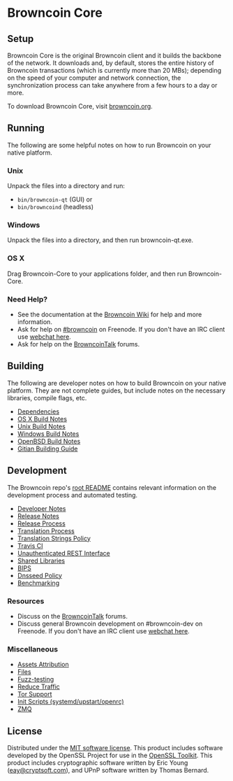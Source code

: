 Browncoin Core
=============

Setup
---------------------
Browncoin Core is the original Browncoin client and it builds the backbone of the network. It downloads and, by default, stores the entire history of Browncoin transactions (which is currently more than 20 MBs); depending on the speed of your computer and network connection, the synchronization process can take anywhere from a few hours to a day or more.

To download Browncoin Core, visit [browncoin.org](https://browncoin.org).

Running
---------------------
The following are some helpful notes on how to run Browncoin on your native platform.

### Unix

Unpack the files into a directory and run:

- `bin/browncoin-qt` (GUI) or
- `bin/browncoind` (headless)

### Windows

Unpack the files into a directory, and then run browncoin-qt.exe.

### OS X

Drag Browncoin-Core to your applications folder, and then run Browncoin-Core.

### Need Help?

* See the documentation at the [Browncoin Wiki](https://browncoin.info/)
for help and more information.
* Ask for help on [#browncoin](http://webchat.freenode.net?channels=browncoin) on Freenode. If you don't have an IRC client use [webchat here](http://webchat.freenode.net?channels=browncoin).
* Ask for help on the [BrowncoinTalk](https://browncointalk.io/) forums.

Building
---------------------
The following are developer notes on how to build Browncoin on your native platform. They are not complete guides, but include notes on the necessary libraries, compile flags, etc.

- [Dependencies](dependencies.md)
- [OS X Build Notes](build-osx.md)
- [Unix Build Notes](build-unix.md)
- [Windows Build Notes](build-windows.md)
- [OpenBSD Build Notes](build-openbsd.md)
- [Gitian Building Guide](gitian-building.md)

Development
---------------------
The Browncoin repo's [root README](/README.md) contains relevant information on the development process and automated testing.

- [Developer Notes](developer-notes.md)
- [Release Notes](release-notes.md)
- [Release Process](release-process.md)
- [Translation Process](translation_process.md)
- [Translation Strings Policy](translation_strings_policy.md)
- [Travis CI](travis-ci.md)
- [Unauthenticated REST Interface](REST-interface.md)
- [Shared Libraries](shared-libraries.md)
- [BIPS](bips.md)
- [Dnsseed Policy](dnsseed-policy.md)
- [Benchmarking](benchmarking.md)

### Resources
* Discuss on the [BrowncoinTalk](https://browncointalk.io/) forums.
* Discuss general Browncoin development on #browncoin-dev on Freenode. If you don't have an IRC client use [webchat here](http://webchat.freenode.net/?channels=browncoin-dev).

### Miscellaneous
- [Assets Attribution](assets-attribution.md)
- [Files](files.md)
- [Fuzz-testing](fuzzing.md)
- [Reduce Traffic](reduce-traffic.md)
- [Tor Support](tor.md)
- [Init Scripts (systemd/upstart/openrc)](init.md)
- [ZMQ](zmq.md)

License
---------------------
Distributed under the [MIT software license](/COPYING).
This product includes software developed by the OpenSSL Project for use in the [OpenSSL Toolkit](https://www.openssl.org/). This product includes
cryptographic software written by Eric Young ([eay@cryptsoft.com](mailto:eay@cryptsoft.com)), and UPnP software written by Thomas Bernard.
